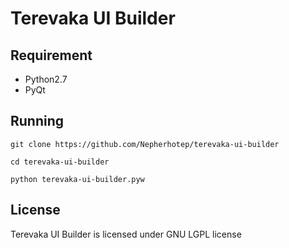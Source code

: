 Terevaka UI Builder
===================

Requirement
-------------------

* Python2.7
* PyQt

Running
-------------------

```git clone https://github.com/Nepherhotep/terevaka-ui-builder```

```cd terevaka-ui-builder```

```python terevaka-ui-builder.pyw```

License
-------------------

Terevaka UI Builder is licensed under GNU LGPL license
